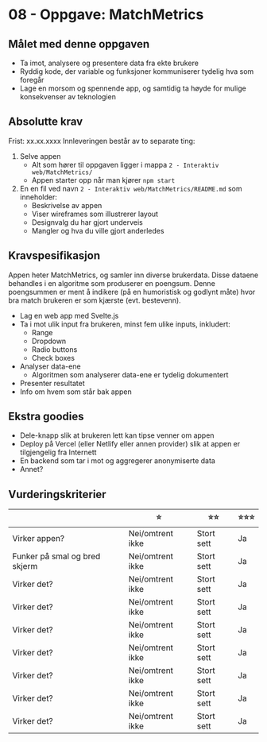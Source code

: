 # 08 - Oppgave: MatchMetrics

## Målet med denne oppgaven

- Ta imot, analysere og presentere data fra ekte brukere
- Ryddig kode, der variable og funksjoner kommuniserer tydelig hva som foregår
- Lage en morsom og spennende app, og samtidig ta høyde for mulige konsekvenser av teknologien

## Absolutte krav
Frist: xx.xx.xxxx
Innleveringen består av to separate ting:

1. Selve appen
    - Alt som hører til oppgaven ligger i mappa `2 - Interaktiv web/MatchMetrics/`
    - Appen starter opp når man kjører `npm start`
2. En en fil ved navn `2 - Interaktiv web/MatchMetrics/README.md` som inneholder:
    - Beskrivelse av appen
    - Viser wireframes som illustrerer layout
    - Designvalg du har gjort underveis
    - Mangler og hva du ville gjort anderledes

## Kravspesifikasjon

Appen heter MatchMetrics, og samler inn diverse brukerdata. Disse dataene behandles i en algoritme som produserer en poengsum. Denne poengsummen er ment å indikere (på en humoristisk og godlynt måte) hvor bra match brukeren er som kjærste (evt. bestevenn).

- Lag en web app med Svelte.js
- Ta i mot ulik input fra brukeren, minst fem ulike inputs, inkludert:
    - Range
    - Dropdown
    - Radio buttons
    - Check boxes
- Analyser data-ene
    - Algoritmen som analyserer data-ene er tydelig dokumentert
- Presenter resultatet
- Info om hvem som står bak appen

## Ekstra goodies

- Dele-knapp slik at brukeren lett kan tipse venner om appen
- Deploy på Vercel (eller Netlify eller annen provider) slik at appen er tilgjengelig fra Internett
- En backend som tar i mot og aggregerer anonymiserte data
- Annet?

## Vurderingskriterier

|              | ⭐️       | ⭐️⭐️      | ⭐️⭐️⭐️    |
|--------------|-----------|-----------|-------------|
| Virker appen?  | Nei/omtrent ikke | Stort sett  | Ja |
| Funker på smal og bred skjerm | Nei/omtrent ikke | Stort sett | Ja |
| Virker det?  | Nei/omtrent ikke | Stort sett  | Ja |
| Virker det?  | Nei/omtrent ikke | Stort sett  | Ja |
| Virker det?  | Nei/omtrent ikke | Stort sett  | Ja |
| Virker det?  | Nei/omtrent ikke | Stort sett  | Ja |
| Virker det?  | Nei/omtrent ikke | Stort sett  | Ja |
| Virker det?  | Nei/omtrent ikke | Stort sett  | Ja |
| Virker det?  | Nei/omtrent ikke | Stort sett  | Ja |
